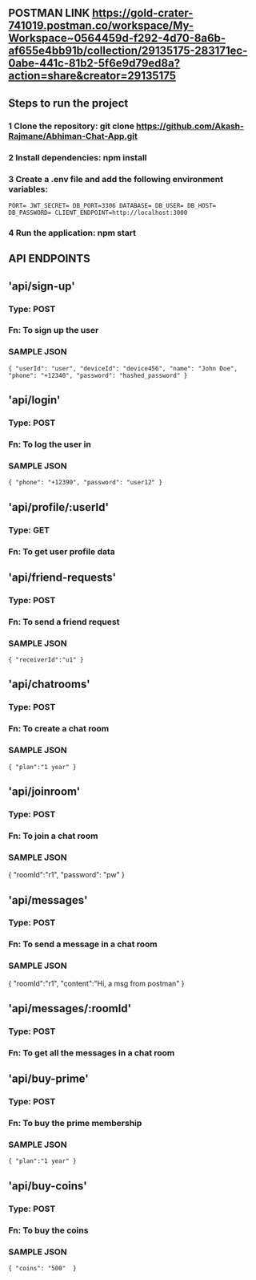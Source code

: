 
## POSTMAN LINK https://gold-crater-741019.postman.co/workspace/My-Workspace~0564459d-f292-4d70-8a6b-af655e4bb91b/collection/29135175-283171ec-0abe-441c-81b2-5f6e9d79ed8a?action=share&creator=29135175


## Steps to run the project

### 1 Clone the repository: git clone https://github.com/Akash-Rajmane/Abhiman-Chat-App.git

### 2 Install dependencies: npm install

 ### 3 Create a .env file and add the following environment variables:
`
PORT=
JWT_SECRET=
DB_PORT=3306
DATABASE=
DB_USER=
DB_HOST=
DB_PASSWORD=
CLIENT_ENDPOINT=http://localhost:3000
`

### 4 Run the application: npm start



## API ENDPOINTS

## 'api/sign-up'  
### Type: POST 
### Fn: To sign up the user
### SAMPLE JSON
`
{
    "userId": "user",
    "deviceId": "device456",
    "name": "John Doe",
    "phone": "+12340",
    "password": "hashed_password"
}
`


## 'api/login'  
### Type: POST 
### Fn: To log the user in
### SAMPLE JSON
`
{
    "phone": "+12390",
    "password": "user12"
}
`

## 'api/profile/:userId'  
### Type: GET 
### Fn: To get user profile data


## 'api/friend-requests'  
### Type: POST 
### Fn: To send a friend request
### SAMPLE JSON
`
{
    "receiverId":"u1"
}
`

## 'api/chatrooms'  
### Type: POST 
### Fn: To create a chat room 
### SAMPLE JSON
`
{
    "plan":"1 year"
}
`

## 'api/joinroom'  
### Type: POST 
### Fn: To join a chat room 
### SAMPLE JSON
{
    "roomId":"r1",
    "password": "pw"
}

## 'api/messages'  
### Type: POST 
### Fn: To send a message in a chat room
### SAMPLE JSON
{
    "roomId":"r1",
    "content":"Hi, a msg from postman"
}

## 'api/messages/:roomId'  
### Type: POST 
### Fn: To get all the messages in a chat room


## 'api/buy-prime'  
### Type: POST 
### Fn: To buy the prime membership
### SAMPLE JSON
`
{
    "plan":"1 year"
}
`

## 'api/buy-coins'  
### Type: POST 
### Fn: To buy the coins
### SAMPLE JSON
`
{
    "coins": "500" 
}
`






